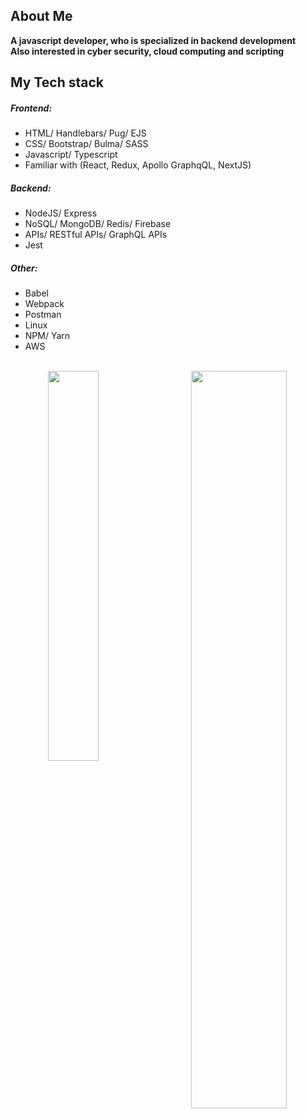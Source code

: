 ## About Me
**A javascript developer, who is specialized in backend development<br/> Also interested in cyber security, cloud computing and scripting**


## My Tech stack
##### Frontend: 
- HTML/ Handlebars/ Pug/ EJS
- CSS/ Bootstrap/ Bulma/ SASS
- Javascript/ Typescript
- Familiar with (React, Redux, Apollo GraphqQL, NextJS)
##### Backend:
- NodeJS/ Express
- NoSQL/ MongoDB/ Redis/ Firebase
- APIs/ RESTful APIs/ GraphQL APIs
- Jest

##### Other:
- Babel
- Webpack
- Postman
- Linux
- NPM/ Yarn
- AWS

<br/>

<div align="center">
  <img align="left" width="40%" src="https://github-readme-stats-eight-theta.vercel.app/api/top-langs/?username=AhmedElgaidi&layout=compact&langs_count=6&theme=radical">

  <img align="right" width="55%" src="https://github-readme-stats-eight-theta.vercel.app/api?username=AhmedElgaidi&show_icons=true&theme=radical&include_all_commits=true&count_private=true&hide=issues"/>

 </div>
  
  
  
  
  
 

